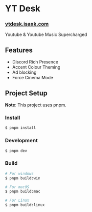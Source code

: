 # YT Desk
### [ytdesk.isaxk.com](https://ytdesk.isaxk.com)
Youtube & Youtube Music Supercharged

## Features
- Discord Rich Presence
- Accent Colour Theming
- Ad blocking
- Force Cinema Mode

## Project Setup

**Note**: This project uses pnpm.

### Install

```bash
$ pnpm install
```

### Development

```bash
$ pnpm dev
```

### Build

```bash
# For windows
$ pnpm build:win

# For macOS
$ pnpm build:mac

# For Linux
$ pnpm build:linux
```
